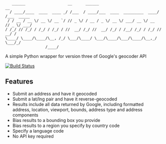 <pre><code>   ______                   __      ______                           __          
  / ____/____  ____  ____ _/ /___  / ____/___  ____  _________  ____/ /___  _____
 / / __ / __ \/ __ \/ __ `/ // _ \/ / __ / _ \/ __ \/ ___/ __ \/ __  // _ \/ ___/
/ /_/ // /_/ / /_/ / /_/ / //  __/ /_/ //  __/ /_/ / /__/ /_/ / /_/ //  __/ /    
\____/ \____/\____/\__, /_/ \___/\____/ \___/\____/\___/\____/\__,_/ \___/_/     
                  /____/                                                        </pre></code>

A simple Python wrapper for version three of Google's geocoder API

[![Build Status](https://travis-ci.org/datadesk/python-documentcloud.png?branch=master)](https://travis-ci.org/datadesk/python-documentcloud)

Features
--------

* Submit an address and have it geocoded
* Submit a lat/lng pair and have it reverse-geocoded
* Results include all data returned by Google, including formatted address, location, viewport, bounds, address type and address components
* Bias results to a bounding box you provide
* Bias results to a region you specify by country code
* Specify a language code
* No API key required


